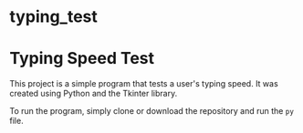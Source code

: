 # typing_test

# Typing Speed Test

This project is a simple program that tests a user's typing speed. It was created using Python and the Tkinter library.

To run the program, simply clone or download the repository and run the `py` file.
